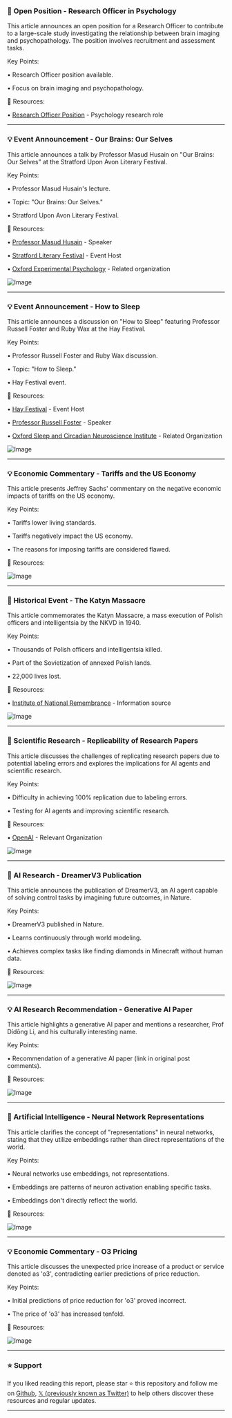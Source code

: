### 🤖 Open Position - Research Officer in Psychology

This article announces an open position for a Research Officer to contribute to a large-scale study investigating the relationship between brain imaging and psychopathology.  The position involves recruitment and assessment tasks.

Key Points:

• Research Officer position available.

• Focus on brain imaging and psychopathology.


🔗 Resources:

• [Research Officer Position](https://careers.pageuppeople.com/513/ci/en/job/674521/research-officer-psychology…) -  Psychology research role


---
### 💡 Event Announcement - Our Brains: Our Selves

This article announces a talk by Professor Masud Husain on "Our Brains: Our Selves" at the Stratford Upon Avon Literary Festival.

Key Points:

•  Professor Masud Husain's lecture.

•  Topic: "Our Brains: Our Selves."

•  Stratford Upon Avon Literary Festival.


🔗 Resources:

• [Professor Masud Husain](https://x.com/MasudHusain) - Speaker

• [Stratford Literary Festival](https://x.com/StratLitFest) - Event Host

• [Oxford Experimental Psychology](https://x.com/OxExpPsy) - Related organization

![Image](https://pbs.twimg.com/media/GnoQxHeXwAA84Fr?format=jpg&name=small)


---
### 💡 Event Announcement - How to Sleep

This article announces a discussion on "How to Sleep" featuring Professor Russell Foster and Ruby Wax at the Hay Festival.

Key Points:

• Professor Russell Foster and Ruby Wax discussion.

• Topic: "How to Sleep."

• Hay Festival event.



🔗 Resources:

• [Hay Festival](https://x.com/hayfestival) - Event Host

• [Professor Russell Foster](https://x.com/Rubywax) - Speaker

• [Oxford Sleep and Circadian Neuroscience Institute](https://x.com/OxSCNi) - Related Organization

![Image](https://pbs.twimg.com/media/GnoQxFSWAAAtUeg?format=jpg&name=small)


---
### 💡 Economic Commentary - Tariffs and the US Economy

This article presents Jeffrey Sachs' commentary on the negative economic impacts of tariffs on the US economy.

Key Points:

• Tariffs lower living standards.

• Tariffs negatively impact the US economy.

•  The reasons for imposing tariffs are considered flawed.


🔗 Resources:

![Image](https://pbs.twimg.com/media/GnlwAP6bQAAg8ny?format=jpg&name=small)


---
### 🤖 Historical Event - The Katyn Massacre

This article commemorates the Katyn Massacre, a mass execution of Polish officers and intelligentsia by the NKVD in 1940.

Key Points:

• Thousands of Polish officers and intelligentsia killed.

•  Part of the Sovietization of annexed Polish lands.

•  22,000 lives lost.


🔗 Resources:

• [Institute of National Remembrance](https://x.com/ipngovpl_eng) -  Information source

![Image](https://pbs.twimg.com/media/Gnho92JXQAE-k6Z?format=jpg&name=small)


---
### 🤖 Scientific Research - Replicability of Research Papers

This article discusses the challenges of replicating research papers due to potential labeling errors and explores the implications for AI agents and scientific research.

Key Points:

•  Difficulty in achieving 100% replication due to labeling errors.

•  Testing for AI agents and improving scientific research.


🔗 Resources:

• [OpenAI](https://x.com/OpenAI) -  Relevant Organization

![Image](https://pbs.twimg.com/media/Gni4aIbakAAXHTd?format=jpg&name=small)


---
### 🚀 AI Research - DreamerV3 Publication

This article announces the publication of DreamerV3, an AI agent capable of solving control tasks by imagining future outcomes, in Nature.

Key Points:

• DreamerV3 published in Nature.

• Learns continuously through world modeling.

• Achieves complex tasks like finding diamonds in Minecraft without human data.


🔗 Resources:

![Image](https://pbs.twimg.com/media/GnjEad_agAAXxKl?format=jpg&name=small)



---
### 💡 AI Research Recommendation - Generative AI Paper

This article highlights a generative AI paper and mentions a researcher, Prof Dídōng Li, and his culturally interesting name.

Key Points:

•  Recommendation of a generative AI paper (link in original post comments).


🔗 Resources:

![Image](https://pbs.twimg.com/media/GnllzFxaMAIai62?format=jpg&name=small)


---
### 🤖 Artificial Intelligence - Neural Network Representations

This article clarifies the concept of "representations" in neural networks, stating that they utilize embeddings rather than direct representations of the world.

Key Points:

• Neural networks use embeddings, not representations.

• Embeddings are patterns of neuron activation enabling specific tasks.

•  Embeddings don't directly reflect the world.


🔗 Resources:

![Image](https://pbs.twimg.com/tweet_video_thumb/GnfNp9aWcAAwxrm.jpg)


---
### 💡 Economic Commentary - O3 Pricing

This article discusses the unexpected price increase of a product or service denoted as 'o3', contradicting earlier predictions of price reduction.


Key Points:

•  Initial predictions of price reduction for 'o3' proved incorrect.

•  The price of 'o3' has increased tenfold.


🔗 Resources:

![Image](https://pbs.twimg.com/media/Gh0BiIeWoAAdrwu?format=jpg&name=small)


---

### ⭐️ Support

If you liked reading this report, please star ⭐️ this repository and follow me on [Github](https://github.com/Drix10), [𝕏 (previously known as Twitter)](https://x.com/DRIX_10_) to help others discover these resources and regular updates.

---